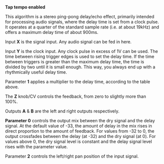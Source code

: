 
**Tap tempo enabled**

This algorithm is a stereo ping-pong delay/echo effect, primarily intended for processing audio signals, where the delay
time is set from a clock pulse. It operates at a quarter of the standard sample rate
(i.e. at about 19kHz) and offers a maximum delay time of about 900ms.

Input **X** is the signal input. Any audio signal can be fed in here.

Input **Y** is the clock input. Any clock pulse in excess of 1V can be used. The time between rising trigger edges is used
to set the delay time. If the time between triggers is greater than the maximum delay time, the time is divided by two
until it is small enough. This way, you always end up with a rhythmically useful delay time.

Parameter **1** applies a multiplier to the delay time, according to the table above.

The **Z** knob/CV controls the feedback, from zero to slightly more than 100%.

Outputs **A** & **B** are the left and right outputs respectively. 

**Parameter 0** controls the output mix between the dry signal and the delay signal. At the default
value of -33, the amount of delay in the mix rises in direct proportion to the amount of feedback.
For values from -32 to 0, the output crossfades between the delay (at -32) and the dry signal (at 0).
For values above 0, the dry signal level is constant and the delay signal level rises with the
parameter value.

Parameter **2** controls the left/right pan position of the input signal.
